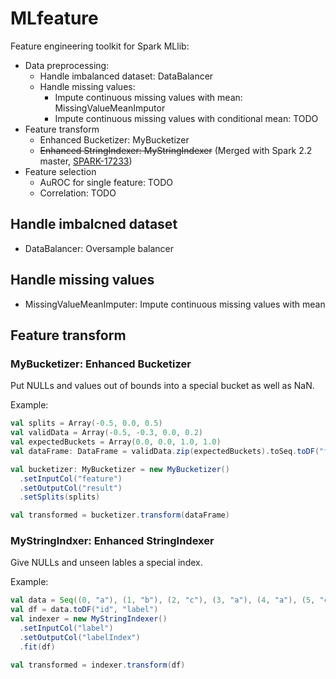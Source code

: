 # MLfeature

Feature engineering toolkit for Spark MLlib:
- Data preprocessing:
  - Handle imbalanced dataset: DataBalancer
  - Handle missing values:
    - Impute continuous missing values with mean: MissingValueMeanImputor
    - Impute continuous missing values with conditional mean: TODO
- Feature transform
  - Enhanced Bucketizer: MyBucketizer
  - ~~Enhanced StringIndexer: MyStringIndexer~~ (Merged with Spark 2.2 master, [SPARK-17233](https://github.com/apache/spark/pull/17233))
- Feature selection
  - AuROC for single feature: TODO
  - Correlation: TODO

## Handle imbalcned dataset

- DataBalancer: Oversample balancer

## Handle missing values

- MissingValueMeanImputer: Impute continuous missing values with mean

## Feature transform

### MyBucketizer: Enhanced Bucketizer

Put NULLs and values out of bounds into a special bucket as well as NaN.

Example:
```scala
val splits = Array(-0.5, 0.0, 0.5)
val validData = Array(-0.5, -0.3, 0.0, 0.2)
val expectedBuckets = Array(0.0, 0.0, 1.0, 1.0)
val dataFrame: DataFrame = validData.zip(expectedBuckets).toSeq.toDF("feature", "expected")

val bucketizer: MyBucketizer = new MyBucketizer()
  .setInputCol("feature")
  .setOutputCol("result")
  .setSplits(splits)

val transformed = bucketizer.transform(dataFrame)
```

### MyStringIndxer: Enhanced StringIndexer

Give NULLs and unseen lables a special index.

Example:
```scala
val data = Seq((0, "a"), (1, "b"), (2, "c"), (3, "a"), (4, "a"), (5, "c"))
val df = data.toDF("id", "label")
val indexer = new MyStringIndexer()
  .setInputCol("label")
  .setOutputCol("labelIndex")
  .fit(df)

val transformed = indexer.transform(df)
```